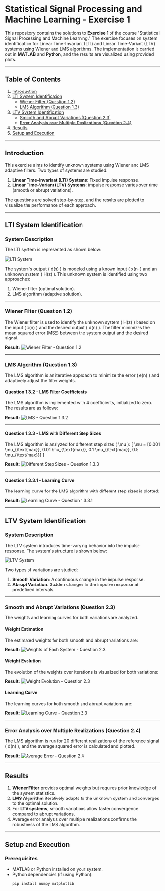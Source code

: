 # Statistical Signal Processing and Machine Learning - Exercise 1

This repository contains the solutions to **Exercise 1** of the course "Statistical Signal Processing and Machine Learning." The exercise focuses on system identification for Linear Time-Invariant (LTI) and Linear Time-Variant (LTV) systems using Wiener and LMS algorithms. The implementation is carried out in **MATLAB** and **Python**, and the results are visualized using provided plots.

---

## Table of Contents

1. [Introduction](#introduction)  
2. [LTI System Identification](#lti-system-identification)  
   - [Wiener Filter (Question 1.2)](#wiener-filter-question-12)  
   - [LMS Algorithm (Question 1.3)](#lms-algorithm-question-13)  
3. [LTV System Identification](#ltv-system-identification)  
   - [Smooth and Abrupt Variations (Question 2.3)](#smooth-and-abrupt-variations-question-23)  
   - [Error Analysis over Multiple Realizations (Question 2.4)](#error-analysis-over-multiple-realizations-question-24)  
4. [Results](#results)  
5. [Setup and Execution](#setup-and-execution)  

---

## Introduction

This exercise aims to identify unknown systems using Wiener and LMS adaptive filters. Two types of systems are studied:
1. **Linear Time-Invariant (LTI) Systems**: Fixed impulse response.
2. **Linear Time-Variant (LTV) Systems**: Impulse response varies over time (smooth or abrupt variations).

The questions are solved step-by-step, and the results are plotted to visualize the performance of each approach.

---

## LTI System Identification

### System Description

The LTI system is represented as shown below:

![LTI System](Pics/LTI_System.png)

The system's output \( d(n) \) is modeled using a known input \( x(n) \) and an unknown system \( H(z) \). This unknown system is identified using two approaches:
1. Wiener filter (optimal solution).
2. LMS algorithm (adaptive solution).

---

### Wiener Filter (Question 1.2)

The Wiener filter is used to identify the unknown system \( H(z) \) based on the input \( x(n) \) and the desired output \( d(n) \). The filter minimizes the mean squared error (MSE) between the system output and the desired signal.

**Result:**
![Wiener Filter - Question 1.2](Pics/Queston1.2-Wiener.png)

---

### LMS Algorithm (Question 1.3)

The LMS algorithm is an iterative approach to minimize the error \( e(n) \) and adaptively adjust the filter weights.

#### Question 1.3.2 - LMS Filter Coefficients

The LMS algorithm is implemented with 4 coefficients, initialized to zero. The results are as follows:

**Result:**
![LMS - Question 1.3.2](Pics/Question1.3.2-LMS.png)

---

#### Question 1.3.3 - LMS with Different Step Sizes

The LMS algorithm is analyzed for different step sizes \( \mu \): 
\[ \mu = [0.001 \mu_{\text{max}}, 0.01 \mu_{\text{max}}, 0.1 \mu_{\text{max}}, 0.5 \mu_{\text{max}}] \]

**Result:**
![Different Step Sizes - Question 1.3.3](Pics/Question1.3.3-Different-Step-Sizes.png)

---

#### Question 1.3.3.1 - Learning Curve

The learning curve for the LMS algorithm with different step sizes is plotted:

**Result:**
![Learning Curve - Question 1.3.3.1](Pics/Question1.3.3.1-Learning-Curve.png)

---

## LTV System Identification

### System Description

The LTV system introduces time-varying behavior into the impulse response. The system's structure is shown below:

![LTV System](Pics/LTV_System.png)

Two types of variations are studied:
1. **Smooth Variation**: A continuous change in the impulse response.
2. **Abrupt Variation**: Sudden changes in the impulse response at predefined intervals.

---

### Smooth and Abrupt Variations (Question 2.3)

The weights and learning curves for both variations are analyzed.

#### Weight Estimation

The estimated weights for both smooth and abrupt variations are:

**Result:**
![Weights of Each System - Question 2.3](Pics/Question2.3-Weights-of-each-system.png)

#### Weight Evolution

The evolution of the weights over iterations is visualized for both variations:

**Result:**
![Weight Evolution - Question 2.3](Pics/Question2.3-Weight-evolution.png)

#### Learning Curve

The learning curves for both smooth and abrupt variations are:

**Result:**
![Learning Curve - Question 2.3](Pics/Question2.3-Learning-Curve.png)

---

### Error Analysis over Multiple Realizations (Question 2.4)

The LMS algorithm is run for 20 different realizations of the reference signal \( d(n) \), and the average squared error is calculated and plotted.

**Result:**
![Average Error - Question 2.4](Pics/Question2.4-Average-Error.png)

---

## Results

1. **Wiener Filter** provides optimal weights but requires prior knowledge of the system statistics.
2. **LMS Algorithm** iteratively adapts to the unknown system and converges to the optimal solution.
3. For **LTV systems**, smooth variations allow faster convergence compared to abrupt variations.
4. Average error analysis over multiple realizations confirms the robustness of the LMS algorithm.

---

## Setup and Execution

### Prerequisites

- MATLAB or Python installed on your system.
- Python dependencies (if using Python):
  ```bash
  pip install numpy matplotlib
